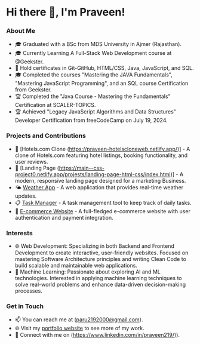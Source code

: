 # Hi there 👋, I'm Praveen!

### About Me
- 🎓 Graduated with a BSc from MDS University in Ajmer (Rajasthan).
- 🎓 Currently Learning A Full-Stack Web Development course at @Geekster. 
- 🔧 Hold certificates in Git-GitHub, HTML/CSS, Java, JavaScript, and SQL.
- 🎓 Completed the courses "Mastering the JAVA Fundamentals", "Mastering JavaScript Programming", and an SQL course Certification from Geekster.
- 🏆 Completed the "Java Course - Mastering the Fundamentals" Certification at SCALER-TOPICS.
- 🏆 Achieved "Legacy JavaScript Algorithms and Data Structures" Developer Certification from freeCodeCamp on July 19, 2024.
 
### Projects and Contributions
- 🚀 [Hotels.com Clone (https://praveen-hotelscloneweb.netlify.app/)] - A clone of Hotels.com featuring hotel listings, booking functionality, and user reviews.
- 🌟 [Landing Page (https://main--css-project0.netlify.app/projests/landing-page-html-css/index.html)] - A modern, responsive landing page designed for a marketing Business.
- 🌤️ [Weather App](link-to-project) - A web application that provides real-time weather updates.
- 📋 [Task Manager](link-to-project) - A task management tool to keep track of daily tasks.
- 🛒 [E-commerce Website](link-to-project) - A full-fledged e-commerce website with user authentication and payment integration.

### Interests
- 🌐 Web Development: Specializing in both Backend and Frontend Development to create interactive, user-friendly websites. Focused on mastering Software Architecture principles and writing Clean Code to build scalable and maintainable web applications.
- 🧠 Machine Learning: Passionate about exploring AI and ML technologies. Interested in applying machine learning techniques to solve real-world problems and enhance data-driven decision-making processes.

### Get in Touch
- 📫 You can reach me at (paru2192000@gmail.com).
- 🌐 Visit my [portfolio website](link-to-your-website) to see more of my work.
- 💼 Connect with me on (https://www.linkedin.com/in/praveen219/)).


